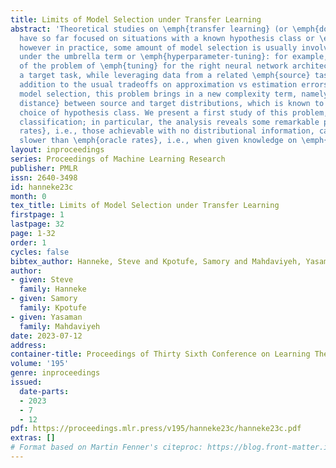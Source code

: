 ```yaml
---
title: Limits of Model Selection under Transfer Learning
abstract: 'Theoretical studies on \emph{transfer learning} (or \emph{domain adaptation})
  have so far focused on situations with a known hypothesis class or \emph{model};
  however in practice, some amount of model selection is usually involved, often appearing
  under the umbrella term or \emph{hyperparameter-tuning}: for example, one may think
  of the problem of \emph{tuning} for the right neural network architecture towards
  a target task, while leveraging data from a related \emph{source} task.  Now, in
  addition to the usual tradeoffs on approximation vs estimation errors involved in
  model selection, this problem brings in a new complexity term, namely, the \emph{transfer
  distance} between source and target distributions, which is known to vary with the
  choice of hypothesis class. We present a first study of this problem, focusing on
  classification; in particular, the analysis reveals some remarkable phenomena: \emph{adaptive
  rates}, i.e., those achievable with no distributional information, can be arbitrarily
  slower than \emph{oracle rates}, i.e., when given knowledge on \emph{distances}'
layout: inproceedings
series: Proceedings of Machine Learning Research
publisher: PMLR
issn: 2640-3498
id: hanneke23c
month: 0
tex_title: Limits of Model Selection under Transfer Learning
firstpage: 1
lastpage: 32
page: 1-32
order: 1
cycles: false
bibtex_author: Hanneke, Steve and Kpotufe, Samory and Mahdaviyeh, Yasaman
author:
- given: Steve
  family: Hanneke
- given: Samory
  family: Kpotufe
- given: Yasaman
  family: Mahdaviyeh
date: 2023-07-12
address: 
container-title: Proceedings of Thirty Sixth Conference on Learning Theory
volume: '195'
genre: inproceedings
issued:
  date-parts:
  - 2023
  - 7
  - 12
pdf: https://proceedings.mlr.press/v195/hanneke23c/hanneke23c.pdf
extras: []
# Format based on Martin Fenner's citeproc: https://blog.front-matter.io/posts/citeproc-yaml-for-bibliographies/
---
```

